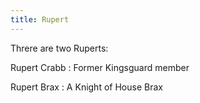 ```yaml
---
title: Rupert
---
```


Threre are two Ruperts:

Rupert Crabb : Former Kingsguard member

Rupert Brax : A Knight of House Brax


